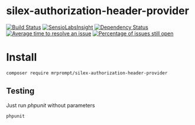 # silex-authorization-header-provider 
[![Build Status](https://travis-ci.org/mrprompt/silex-authorization-header-provider.png)](https://travis-ci.org/mrprompt/silex-authorization-header-provider) 
[![SensioLabsInsight](https://insight.sensiolabs.com/projects/7b8ed0fc-2f5a-4e6f-84fd-030430a3482e/mini.png)](https://insight.sensiolabs.com/projects/7b8ed0fc-2f5a-4e6f-84fd-030430a3482e)
[![Dependency Status](https://www.versioneye.com/user/projects/55ddde652383e9002500006d/badge.svg?style=flat)](https://www.versioneye.com/user/projects/55ddde652383e9002500006d)
[![Average time to resolve an issue](http://isitmaintained.com/badge/resolution/mrprompt/silex-authorization-header-provider.svg)](http://isitmaintained.com/project/mrprompt/silex-authorization-header-provider "Average time to resolve an issue")
[![Percentage of issues still open](http://isitmaintained.com/badge/open/mrprompt/silex-authorization-header-provider.svg)](http://isitmaintained.com/project/mrprompt/silex-authorization-header-provider "Percentage of issues still open")

# Install

```
composer require mrprompt/silex-authorization-header-provider
```

## Testing

Just run *phpunit* without parameters

```
phpunit
```
